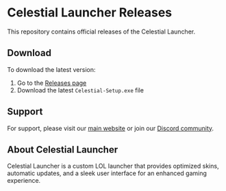 # Celestial Launcher Releases

This repository contains official releases of the Celestial Launcher.

## Download

To download the latest version:
1. Go to the [Releases page](https://github.com/sxrmss/celestial-releases/releases)
2. Download the latest `Celestial-Setup.exe` file

## Support

For support, please visit our [main website](https://divineskins.gg) or join our [Discord community](https://discord.gg/divineskins).

## About Celestial Launcher

Celestial Launcher is a custom LOL launcher that provides optimized skins, automatic updates, and a sleek user interface for an enhanced gaming experience.
